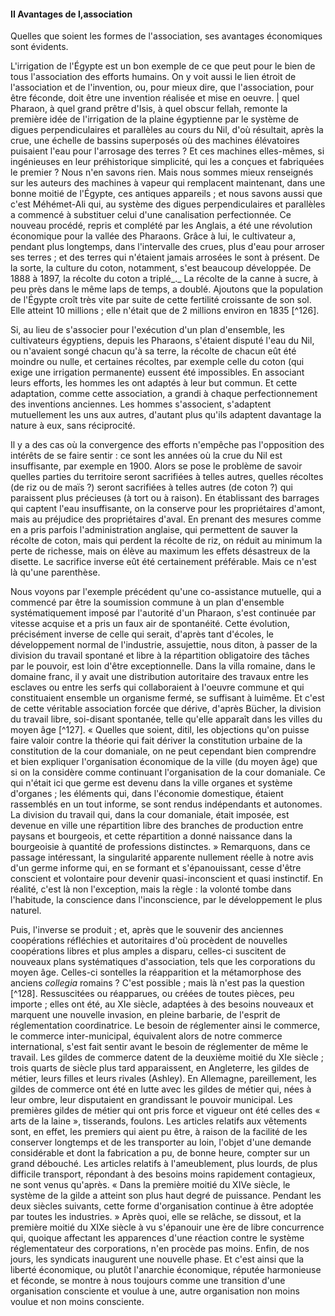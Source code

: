#### II Avantages de l,association

Quelles que soient les formes de l'association, ses avantages économiques sont évidents.

L'irrigation de l'Égypte est un bon exemple de ce que peut pour le bien de tous l'association des efforts humains. On y voit aussi le lien étroit de l'association et de l'invention, ou, pour mieux dire, que l'association, pour être féconde, doit être une invention réalisée et mise en oeuvre. | quel Pharaon, à quel grand prêtre d'Isis, à quel obscur fellah, remonte la première idée de l'irrigation de la plaine égyptienne par le système de digues perpendiculaires et parallèles au cours du Nil, d'où résultait, après la crue, une échelle de bassins superposés où des machines élévatoires puisaient l'eau pour l'arrosage des terres ? Et ces machines elles-mêmes, si ingénieuses en leur préhistorique simplicité, qui les a conçues et fabriquées le premier ? Nous n'en savons rien. Mais nous sommes mieux renseignés sur les auteurs des machines à vapeur qui remplacent maintenant, dans une bonne moitié de l'Égypte, ces antiques appareils ; et nous savons aussi que c'est Méhémet-Ali qui, au système des digues perpendiculaires et parallèles a commencé à substituer celui d'une canalisation perfectionnée. Ce nouveau procédé, repris et complété par les Anglais, a été une révolution économique pour la vallée des Pharaons. Grâce à lui, le cultivateur a, pendant plus longtemps, dans l'intervalle des crues, plus d'eau pour arroser ses terres ; et des terres qui n'étaient jamais arrosées le sont à présent. De la sorte, la culture du coton, notamment, s'est beaucoup développée. De 1888 à 1897, la récolte du coton a triplé_._ La récolte de la canne à sucre, à peu près dans le même laps de temps, a doublé. Ajoutons que la population de l'Égypte croît très vite par suite de cette fertilité croissante de son sol. Elle atteint 10 millions ; elle n'était que de 2 millions environ en 1835  [^126].

Si, au lieu de s'associer pour l'exécution d'un plan d'ensemble, les cultivateurs égyptiens, depuis les Pharaons, s'étaient disputé l'eau du Nil, ou n'avaient songé chacun qu'à sa terre, la récolte de chacun eût été moindre ou nulle, et certaines récoltes, par exemple celle du coton (qui exige une irrigation permanente) eussent été impossibles. En associant leurs efforts, les hommes les ont adaptés à leur but commun. Et cette adaptation, comme cette association, a grandi à chaque perfectionnement des inventions anciennes. Les hommes s'associent, s'adaptent mutuellement les uns aux autres, d'autant plus qu'ils adaptent davantage la nature à eux, sans réciprocité.

Il y a des cas où la convergence des efforts n'empêche pas l'opposition des intérêts de se faire sentir : ce sont les années où la crue du Nil est insuffisante, par exemple en 1900\. Alors se pose le problème de savoir quelles parties du territoire seront sacrifiées à telles autres, quelles récoltes (de riz ou de maïs ?) seront sacrifiées à telles autres (de coton ?) qui paraissent plus précieuses (à tort ou à raison). En établissant des barrages qui captent l'eau insuffisante, on la conserve pour les propriétaires d'amont, mais au préjudice des propriétaires d'aval. En prenant des mesures comme en a pris parfois l'administration anglaise, qui permettent de sauver la récolte de coton, mais qui perdent la récolte de riz, on réduit au minimum la perte de richesse, mais on élève au maximum les effets désastreux de la disette. Le sacrifice inverse eût été certainement préférable. Mais ce n'est là qu'une parenthèse.

Nous voyons par l'exemple précédent qu'une co-assistance mutuelle, qui a commencé par être la soumission commune à un plan d'ensemble systématiquement imposé par l'autorité d'un Pharaon, s'est continuée par vitesse acquise et a pris un faux air de spontanéité. Cette évolution, précisément inverse de celle qui serait, d'après tant d'écoles, le développement normal de l'industrie, assujettie, nous diton, à passer de la division du travail spontané et libre à la répartition obligatoire des tâches par le pouvoir, est loin d'être exceptionnelle. Dans la villa romaine, dans le domaine franc, il y avait une distribution autoritaire des travaux entre les esclaves ou entre les serfs qui collaboraient à l'oeuvre commune et qui constituaient ensemble un organisme fermé, se suffisant à luimême. Et c'est de cette véritable association forcée que dérive, d'après Bücher, la division du travail libre, soi-disant spontanée, telle qu'elle apparaît dans les villes du moyen âge [^127]. « Quelles que soient, ditil, les objections qu'on puisse faire valoir contre la théorie qui fait dériver la constitution urbaine de la constitution de la cour domaniale, on ne peut cependant bien comprendre et bien expliquer l'organisation économique de la ville (du moyen âge) que si on la considère comme continuant l'organisation de la cour domaniale. Ce qui n'était ici que germe est devenu dans la ville organes et système d'organes ; les éléments qui, dans l'économie domestique, étaient rassemblés en un tout informe, se sont rendus indépendants et autonomes. La division du travail qui, dans la cour domaniale, était imposée, est devenue en ville une répartition libre des branches de production entre paysans et bourgeois, et cette répartition a donné naissance dans la bourgeoisie à quantité de professions distinctes. » Remarquons, dans ce passage intéressant, la singularité apparente nullement réelle à notre avis d'un germe informe qui, en se formant et s'épanouissant, cesse d'être conscient et volontaire pour devenir quasi-inconscient et quasi instinctif. En réalité, c'est là non l'exception, mais la règle : la volonté tombe dans l'habitude, la conscience dans l'inconscience, par le développement le plus naturel.

Puis, l'inverse se produit ; et, après que le souvenir des anciennes coopérations réfléchies et autoritaires d'où procèdent de nouvelles coopérations libres et plus amples a disparu, celles-ci suscitent de nouveaux plans systématiques d'association, tels que les corporations du moyen âge. Celles-ci sontelles la réapparition et la métamorphose des anciens _collegia_ romains ? C'est possible ; mais là n'est pas la question [^128]. Ressuscitées ou réapparues, ou créées de toutes pièces, peu importe ; elles ont été, au XIe siècle, adaptées à des besoins nouveaux et marquent une nouvelle invasion, en pleine barbarie, de l'esprit de réglementation coordinatrice. Le besoin de réglementer ainsi le commerce, le commerce inter-municipal, équivalent alors de notre commerce international, s'est fait sentir avant le besoin de réglementer de même le travail. Les gildes de commerce datent de la deuxième moitié du XIe siècle ; trois quarts de siècle plus tard apparaissent, en Angleterre, les gildes de métier, leurs filles et leurs rivales (Ashley). En Allemagne, pareillement, les gildes de commerce ont été en lutte avec les gildes de métier qui, nées à leur ombre, leur disputaient en grandissant le pouvoir municipal. Les premières gildes de métier qui ont pris force et vigueur ont été celles des « arts de la laine », tisserands, foulons. Les articles relatifs aux vêtements sont, en effet, les premiers qui aient pu être, à raison de la facilité de les conserver longtemps et de les transporter au loin, l'objet d'une demande considérable et dont la fabrication a pu, de bonne heure, compter sur un grand débouché. Les articles relatifs à l'ameublement, plus lourds, de plus difficile transport, répondant à des besoins moins rapidement contagieux, ne sont venus qu'après. « Dans la première moitié du XIVe siècle, le système de la gilde a atteint son plus haut degré de puissance. Pendant les deux siècles suivants, cette forme d'organisation continue à être adoptée par toutes les industries. » Après quoi, elle se relâche, se dissout, et la première moitié du XIXe siècle à vu s'épanouir une ère de libre concurrence qui, quoique affectant les apparences d'une réaction contre le système réglementateur des corporations, n'en procède pas moins. Enfin, de nos jours, les syndicats inaugurent une nouvelle phase. Et c'est ainsi que la liberté économique, ou plutôt l'anarchie économique, réputée harmonieuse et féconde, se montre à nous toujours comme une transition d'une organisation consciente et voulue à une, autre organisation non moins voulue et non moins consciente.

